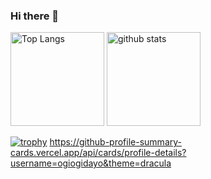 ### Hi there 👋

<!--
**ogiogidayo/ogiogidayo** is a ✨ _special_ ✨ repository because its `README.md` (this file) appears on your GitHub profile.

Here are some ideas to get you started:

- 🔭 I’m currently working on ...
- 🌱 I’m currently learning ...
- 👯 I’m looking to collaborate on ...
- 🤔 I’m looking for help with ...
- 💬 Ask me about ...
- 📫 How to reach me: ...
- 😄 Pronouns: ...
- ⚡ Fun fact: ...
-->
<p align="left"> 
  <img alt="Top Langs" height="150px" src="https://github-readme-stats.vercel.app/api/top-langs/?username=ogiogidayo&layout=compact&count_private=true&show_icons=true" />
  <img alt="github stats" height="150px" src="https://github-readme-stats.vercel.app/api?username=ogiogidayo&count_private=true&show_icons=true&show_icons=true" />
</p>

[![trophy](https://github-profile-trophy.vercel.app/?username=ogiogidayo&column=7
)](https://github.com/ryo-ma/github-profile-trophy)
https://github-profile-summary-cards.vercel.app/api/cards/profile-details?username=ogiogidayo&theme=dracula

